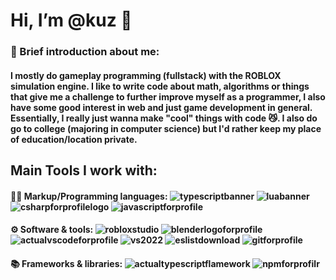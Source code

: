  # Hi, I’m @kuz 👋
 
### 🤔 Brief introduction about me:
#### I mostly do gameplay programming (fullstack) with the ROBLOX simulation engine. I like to write code about math, algorithms or things that give me a challenge to further improve myself as a programmer, I also have some good interest in web and just game development in general. Essentially, I really just wanna make "cool" things with code 😼. I also do go to college (majoring in computer science) but I'd rather keep my place of education/location private.

## Main Tools I work with:
#### 👨‍💻 Markup/Programming languages: ![typescriptbanner](https://github.com/user-attachments/assets/3e81ac46-3464-4baf-bcd6-d37920ec9d0f) ![luabanner](https://github.com/user-attachments/assets/625b725b-b3db-468f-93e5-4642941ebecd) ![csharpforprofilelogo](https://github.com/user-attachments/assets/9248cfd4-38ad-4fd6-8811-f31aab77ebda) ![javascriptforprofile](https://github.com/user-attachments/assets/7e5b7103-f06d-418b-b091-aefe783dca4c) 

#### ⚙️ Software & tools: ![robloxstudio](https://github.com/user-attachments/assets/43f23f59-8f71-4af8-959c-4966a7ea6d58) ![blenderlogoforprofile](https://github.com/user-attachments/assets/29c8bfe4-3c5b-41a1-8501-44cc2465eacf) ![actualvscodeforprofile](https://github.com/user-attachments/assets/07575864-4fbc-4b9d-81a4-8a20681c461f) ![vs2022](https://github.com/user-attachments/assets/9423926d-8caf-4892-bfa6-b9cafeea5876) ![eslistdownload](https://github.com/user-attachments/assets/d88066ba-3afe-4b9c-a702-a6b161c69c35) ![gitforprofile](https://github.com/user-attachments/assets/1c24485d-d417-4799-98a4-6c7a851ff32f)

#### 📚 Frameworks & libraries: ![actualtypescriptflamework](https://github.com/user-attachments/assets/283c5924-b955-425b-a8a4-99198bd7fc5a) ![npmforprofilr](https://github.com/user-attachments/assets/2188f3db-a989-4b22-8789-cc56886f971f)


<!---

## 📫 Contact Me: 
- Email: dayvinhooooo1@gmail.com
- Discord: @dayvinhoo

![html5icon](https://github.com/user-attachments/assets/890e2f05-7643-4a4c-8e6b-1ecaeb8d5dc8) ![css3banner](https://github.com/user-attachments/assets/ba609141-3f6b-4d6d-be0e-433096a9a3db)
### I am self teaching/famillar myself those tools/languages: 
### Data bases & cloud hosting
dayvinhooo/dayvinhooo is a ✨ special ✨ repository because its `README.md` (this file) appears on your GitHub profile.
You can click the Preview link to take a look at your changes.
--->

